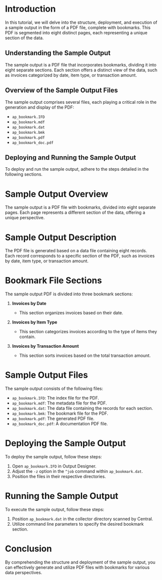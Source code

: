 # Introduction

In this tutorial, we will delve into the structure, deployment, and execution of a sample output in the form of a PDF file, complete with bookmarks. This PDF is segmented into eight distinct pages, each representing a unique section of the data.

## Understanding the Sample Output

The sample output is a PDF file that incorporates bookmarks, dividing it into eight separate sections. Each section offers a distinct view of the data, such as invoices categorized by date, item type, or transaction amount.

## Overview of the Sample Output Files

The sample output comprises several files, each playing a critical role in the generation and display of the PDF:

- `ap_bookmark.IFD`
- `ap_bookmark.mdf`
- `ap_bookmark.dat`
- `ap_bookmark.bmk`
- `ap_bookmark.pdf`
- `ap_bookmark_doc.pdf`

## Deploying and Running the Sample Output

To deploy and run the sample output, adhere to the steps detailed in the following sections.

# Sample Output Overview

The sample output is a PDF file with bookmarks, divided into eight separate pages. Each page represents a different section of the data, offering a unique perspective.

# Sample Output Description

The PDF file is generated based on a data file containing eight records. Each record corresponds to a specific section of the PDF, such as invoices by date, item type, or transaction amount.

# Bookmark File Sections

The sample output PDF is divided into three bookmark sections:

1. **Invoices by Date**
   - This section organizes invoices based on their date.

2. **Invoices by Item Type**
   - This section categorizes invoices according to the type of items they contain.

3. **Invoices by Transaction Amount**
   - This section sorts invoices based on the total transaction amount.

# Sample Output Files

The sample output consists of the following files:

- `ap_bookmark.IFD`: The index file for the PDF.
- `ap_bookmark.mdf`: The metadata file for the PDF.
- `ap_bookmark.dat`: The data file containing the records for each section.
- `ap_bookmark.bmk`: The bookmark file for the PDF.
- `ap_bookmark.pdf`: The generated PDF file.
- `ap_bookmark_doc.pdf`: A documentation PDF file.

# Deploying the Sample Output

To deploy the sample output, follow these steps:

1. Open `ap_bookmark.IFD` in Output Designer.
2. Adjust the `-z` option in the `^job` command within `ap_bookmark.dat`.
3. Position the files in their respective directories.

# Running the Sample Output

To execute the sample output, follow these steps:

1. Position `ap_bookmark.dat` in the collector directory scanned by Central.
2. Utilize command line parameters to specify the desired bookmark section.

# Conclusion

By comprehending the structure and deployment of the sample output, you can effectively generate and utilize PDF files with bookmarks for various data perspectives.